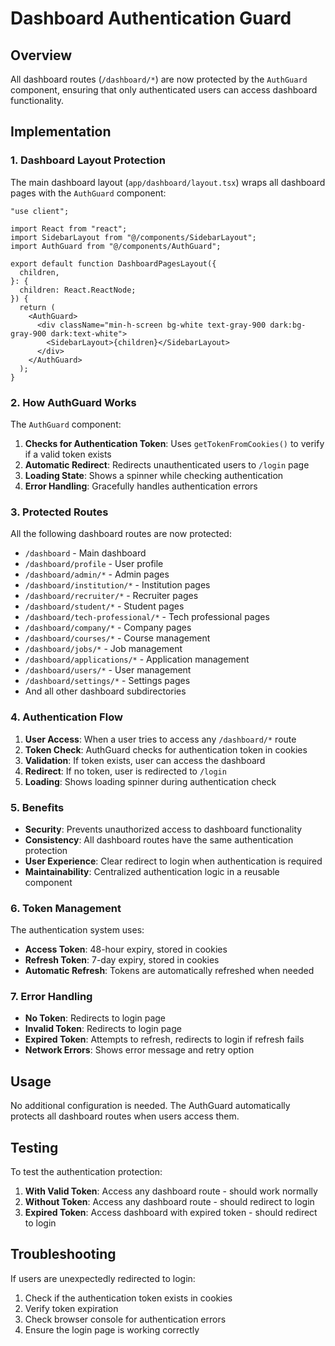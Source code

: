 # Dashboard Authentication Guard

## Overview

All dashboard routes (`/dashboard/*`) are now protected by the `AuthGuard` component, ensuring that only authenticated users can access dashboard functionality.

## Implementation

### 1. Dashboard Layout Protection

The main dashboard layout (`app/dashboard/layout.tsx`) wraps all dashboard pages with the `AuthGuard` component:

```tsx
"use client";

import React from "react";
import SidebarLayout from "@/components/SidebarLayout";
import AuthGuard from "@/components/AuthGuard";

export default function DashboardPagesLayout({
  children,
}: {
  children: React.ReactNode;
}) {
  return (
    <AuthGuard>
      <div className="min-h-screen bg-white text-gray-900 dark:bg-gray-900 dark:text-white">
        <SidebarLayout>{children}</SidebarLayout>
      </div>
    </AuthGuard>
  );
}
```

### 2. How AuthGuard Works

The `AuthGuard` component:

1. **Checks for Authentication Token**: Uses `getTokenFromCookies()` to verify if a valid token exists
2. **Automatic Redirect**: Redirects unauthenticated users to `/login` page
3. **Loading State**: Shows a spinner while checking authentication
4. **Error Handling**: Gracefully handles authentication errors

### 3. Protected Routes

All the following dashboard routes are now protected:

- `/dashboard` - Main dashboard
- `/dashboard/profile` - User profile
- `/dashboard/admin/*` - Admin pages
- `/dashboard/institution/*` - Institution pages
- `/dashboard/recruiter/*` - Recruiter pages
- `/dashboard/student/*` - Student pages
- `/dashboard/tech-professional/*` - Tech professional pages
- `/dashboard/company/*` - Company pages
- `/dashboard/courses/*` - Course management
- `/dashboard/jobs/*` - Job management
- `/dashboard/applications/*` - Application management
- `/dashboard/users/*` - User management
- `/dashboard/settings/*` - Settings pages
- And all other dashboard subdirectories

### 4. Authentication Flow

1. **User Access**: When a user tries to access any `/dashboard/*` route
2. **Token Check**: AuthGuard checks for authentication token in cookies
3. **Validation**: If token exists, user can access the dashboard
4. **Redirect**: If no token, user is redirected to `/login`
5. **Loading**: Shows loading spinner during authentication check

### 5. Benefits

- **Security**: Prevents unauthorized access to dashboard functionality
- **Consistency**: All dashboard routes have the same authentication protection
- **User Experience**: Clear redirect to login when authentication is required
- **Maintainability**: Centralized authentication logic in a reusable component

### 6. Token Management

The authentication system uses:

- **Access Token**: 48-hour expiry, stored in cookies
- **Refresh Token**: 7-day expiry, stored in cookies
- **Automatic Refresh**: Tokens are automatically refreshed when needed

### 7. Error Handling

- **No Token**: Redirects to login page
- **Invalid Token**: Redirects to login page
- **Expired Token**: Attempts to refresh, redirects to login if refresh fails
- **Network Errors**: Shows error message and retry option

## Usage

No additional configuration is needed. The AuthGuard automatically protects all dashboard routes when users access them.

## Testing

To test the authentication protection:

1. **With Valid Token**: Access any dashboard route - should work normally
2. **Without Token**: Access any dashboard route - should redirect to login
3. **Expired Token**: Access dashboard with expired token - should redirect to login

## Troubleshooting

If users are unexpectedly redirected to login:

1. Check if the authentication token exists in cookies
2. Verify token expiration
3. Check browser console for authentication errors
4. Ensure the login page is working correctly
